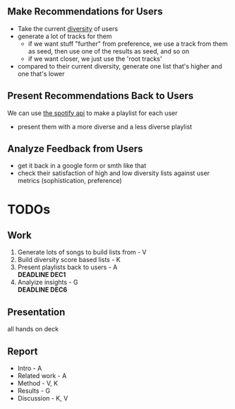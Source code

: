 ## Make Recommendations for Users
- Take the current [diversity](https://doi.org/10.1145/3320435.3320455) of users
- generate a lot of tracks for them
    - if we want stuff "further" from preference, we use a track from them as seed, then use one of the results as seed, and so on
    - if we want closer, we just use the 'root tracks'
- compared to their current diversity, generate one list that's higher and one that's lower
## Present Recommendations Back to Users
We can use [the spotify api](https://developer.spotify.com/console/playlists/) to make a playlist for each user
- present them with a more diverse and a less diverse playlist
## Analyze Feedback from Users
- get it back in a google form or smth like that
- check their satisfaction of high and low diversity lists against user metrics (sophistication, preference)
 
# TODOs
## Work
1. Generate lots of songs to build lists from - V
2. Build diversity score based lists - K
3. Present playlists back to users - A  
**DEADLINE DEC1**
4. Analyize insights - G    
**DEADLINE DEC6**

## Presentation
all hands on deck

## Report
- Intro - A
- Related work - A
- Method - V, K
- Results - G
- Discussion - K, V
